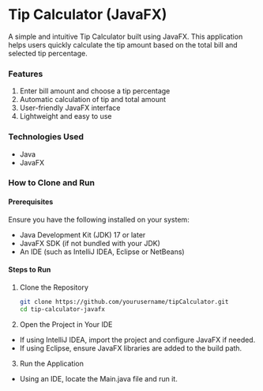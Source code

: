 # Tip Calculator (JavaFX)

A simple and intuitive Tip Calculator built using JavaFX. This application helps users quickly calculate the tip amount based on the total bill and selected tip percentage.

### Features

1. Enter bill amount and choose a tip percentage
2. Automatic calculation of tip and total amount
3. User-friendly JavaFX interface
4. Lightweight and easy to use

### Technologies Used

- Java
- JavaFX

### How to Clone and Run

#### Prerequisites

Ensure you have the following installed on your system:
- Java Development Kit (JDK) 17 or later
- JavaFX SDK (if not bundled with your JDK)
- An IDE (such as IntelliJ IDEA, Eclipse or NetBeans)

#### Steps to Run

1. Clone the Repository
   ```bash
   git clone https://github.com/yourusername/tipCalculator.git
   cd tip-calculator-javafx
   ```

2. Open the Project in Your IDE
- If using IntelliJ IDEA, import the project and configure JavaFX if needed.
- If using Eclipse, ensure JavaFX libraries are added to the build path.

3. Run the Application
- Using an IDE, locate the Main.java file and run it.
